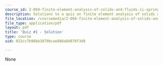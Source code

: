 ```yaml
---
course_id: 2-094-finite-element-analysis-of-solids-and-fluids-ii-spring-2011
description: Solutions to a quiz on finite element analysis of solids and fluids.
file_location: /coursemedia/2-094-finite-element-analysis-of-solids-and-fluids-ii-spring-2011/022cc7b98bb3879bcae886a8d878f3d8_MIT2_094S11_quiz1_sol.pdf
file_type: application/pdf
layout: pdf
title: 'Quiz #1 - Solution'
type: course
uid: 022cc7b98bb3879bcae886a8d878f3d8

---
```

None